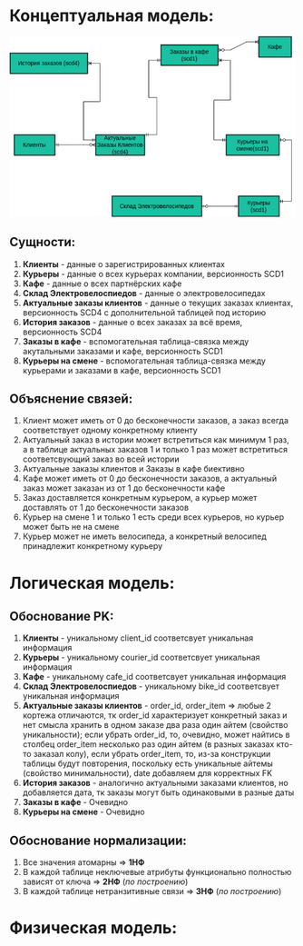# Концептуальная модель:

![Концептуальная модель](https://github.com/fl4cko11/Data_Bases_MIPT/blob/main/Delivery_DB_Project/Conceptual_model/Conceptual_Model_.png)

## Cущности:
1) **Клиенты** - данные о зарегистрированных клиентах
2) **Курьеры** - данные о всех курьерах компании, версионность SCD1
3) **Кафе** - данные о всех партнёрских кафе
4) **Склад Электровелоспиедов** - данные о электровелосипедах
5) **Актуальные заказы клиентов** - данные о текущих заказах клиентах, версионность SCD4 с дополнительной таблицей под историю
6) **История заказов** - данные о всех заказах за всё время, версионность SCD4
7) **Заказы в кафе** - вспомогательная таблица-связка между акутальными заказами и кафе, версионность SCD1
8) **Курьеры на смене** - вспомогательная таблица-связка между курьерами и заказами в кафе, версионность SCD1

## Объяснение связей:
1) Клиент может иметь от 0 до бесконечности заказов, а заказ всегда соответствует одному конкретному клиенту
2) Актуальный заказ в истории может встретиться как минимум 1 раз, а в таблице актуальных заказов 1 и только 1 раз может встретиться соответсвующий заказ во всей истории
3) Актуальные заказы клиентов и Заказы в кафе биективно
4) Кафе может иметь от 0 до бесконечности заказов, а актуальный заказ может заказан из от 1 до бесконечности кафе
5) Заказ доставляется конкретным курьером, а курьер может доставлять от 1 до бесконечности заказов
6) Курьер на смене 1 и только 1 есть среди всех курьеров, но курьер может быть не на смене
7) Курьер может не иметь велосипеда, а конкретный велосипед принадлежит конкретному курьеру

# Логическая модель:

## Обоснование PK:
1) **Клиенты** - уникальному client_id соответсвует уникальная информация
2) **Курьеры** - уникальному courier_id соответсвует уникальная информация
3) **Кафе** - уникальному cafe_id соответсвует уникальная информация
4) **Склад Электровелоспиедов** - уникальному bike_id соответсвует уникальная информация
5) **Актуальные заказы клиентов** - order_id, order_item => любые 2 кортежа отличаются, тк order_id характеризует конкретный заказ и нет смысла хранить в одном заказе два раза один айтем (свойство уникальности); если убрать order_id, то, очевидно, может найтись в столбец order_item несколько раз один айтем (в разных заказах кто-то заказал колу), если убрать order_item, то, из-за конструкции таблицы будут повторения, поскольку есть уникальные айтемы (свойство минимальности), date добавляем для корректных FK
6) **История заказов** - аналогично актуальными заказами клиентов, но добавляется дата, тк заказы могут быть одинаковыми в разные даты
7) **Заказы в кафе** - Очевидно
8) **Курьеры на смене** - Очевидно

## Обоснование нормализации:
1) Все значения атомарны => **1НФ**
2) В каждой таблице неключевые атрибуты функционально полностью зависят от ключа => **2НФ** (*по построению*)
3) В каждой таблице нетранзитивные связи => **3НФ** (*по построению*)

# Физическая модель:
